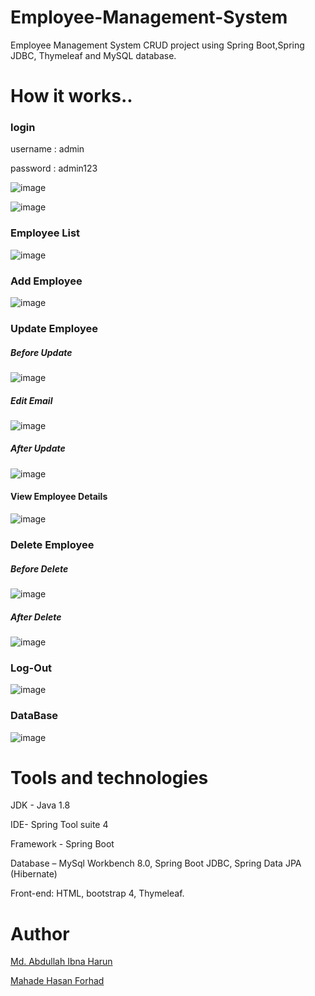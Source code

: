 # Employee-Management-System

Employee Management System CRUD project using Spring Boot,Spring JDBC, Thymeleaf and MySQL database.

# How it works..

### login

username : admin

password : admin123

![image](https://user-images.githubusercontent.com/60839928/145528150-b28c1ffe-5c23-40db-92b8-b112174fbf0c.png)

![image](https://user-images.githubusercontent.com/60839928/145528211-60eb4807-c66e-49e5-9657-0e9b6af8da82.png)

### Employee List

![image](https://user-images.githubusercontent.com/60839928/145529087-78b488b5-0524-48ea-beb4-2c1498d01bc5.png)

### Add Employee

![image](https://user-images.githubusercontent.com/60839928/145528636-bd750691-5fb0-499b-a460-469f33f67d71.png)

### Update Employee

##### Before Update
![image](https://user-images.githubusercontent.com/60839928/145529183-1fc91910-2c33-49cc-842f-66cce00dafc8.png)

##### Edit Email
![image](https://user-images.githubusercontent.com/60839928/145529287-1627725e-529f-461d-aba6-b05dd96933bc.png)

##### After Update
![image](https://user-images.githubusercontent.com/60839928/145529368-4bf0d10c-c1dd-4829-a651-9edbb1df4ff8.png)

#### View Employee Details

![image](https://user-images.githubusercontent.com/60839928/145529522-e0324937-e161-4a6f-84ee-0b33b804922e.png)


### Delete Employee

##### Before Delete
![image](https://user-images.githubusercontent.com/60839928/145529630-52f68923-05b3-4ee6-a39e-848c9a77362d.png)

##### After Delete
![image](https://user-images.githubusercontent.com/60839928/145529718-ebf54325-55fc-4eb9-994d-fef41bde97ae.png)

### Log-Out

![image](https://user-images.githubusercontent.com/60839928/145530884-1504b741-c508-4830-a665-a80fcf37f316.png)

### DataBase

![image](https://user-images.githubusercontent.com/60839928/145533054-1c614fc8-1055-4143-be95-726275474da5.png)



# Tools and technologies

JDK - Java 1.8

IDE- Spring Tool suite 4

Framework - Spring Boot

Database – MySql Workbench 8.0, 
           Spring Boot JDBC, 
           Spring Data JPA (Hibernate)
           
Front-end: 
HTML, 
bootstrap 4, 
Thymeleaf.





# Author

[Md. Abdullah Ibna Harun](https://www.linkedin.com/in/mdabdullahibnaharun)

[Mahade Hasan Forhad](https://www.linkedin.com/in/mahade-hasan-forhad-7bbb77192/)




